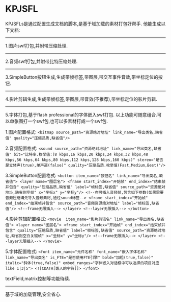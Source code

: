 # KPJSFL
  KPJSFLs是通过配置生成文档的脚本,是基于域加载的素材打包好帮手.
他能生成以下文档:
  ***
  1.图片swf打包,并附带压缩处理.
***
  2.音频swf打包,并附带比特压缩处理.
***
  3.SimpleButton按钮生成,生成带帧标签,带图层,带交互事件音效,带坐标定位的按钮.
***
  4.影片剪辑生成,生成带帧标签,带图层,带音效(不推荐),带坐标定位的影片剪辑.
  ***
  5.字体打包,基于flash professional的字体嵌入swf打包.
以上功能可随意组合.可以单张图打一个swf包,也可以多素材打成一个swf包.


  1.图片配置格式:
 `<bitmap source_path="资源绝对地址" link_name="导出类名,缺省值" quality="压缩品质,缺省值"/>`

  2.音频配置格式:
 `<sound source_path="资源绝对地址" link_name="导出类名,缺省值" bit="比特率.枚举值:(8 kbps,16 kbps,20
kbps,24 kbps,32 kbps,48 kbps,56 kbps,64 kbps,80 kbps,112 kbps,128 kbps,160 kbps)" stereo="是否是立体声(true),单声道(false)" quality="压缩品质.枚举值(Fast,Medium,Best)"/>`

  3.SimpleButton配置格式:
	`<button item_name="按钮名" link_name="导出类名,缺省值">
		<layer name="图层名">
			<frame start_index="开始帧" end_index="结束帧并包含" quality="压缩品质,缺省值" label="帧标签,缺省值" source_path="资源绝对地址,缺省则空帧" x="坐标x" y="坐标y"/>
			<!--亦可插入音频帧,包含如下参数(如果需要音频压缩请先导入音频素材,通过sound标签-->
			<frame start_index="开始帧" end_index="结束帧并包含" source_path="音频资源绝对地址" label="帧标签,缺省值"/>
			<!--frame无限插入-->
		</layer>
		<!--layer无限插入-->
	</button>`

  4.影片剪辑配置格式:
  `<movie  item_name="影片剪辑名" link_name="导出类名,缺省值">
		<layer name="图层名">
			<frame start_index="开始帧" end_index="结束帧并包含" quality="压缩品质,缺省值" label="帧标签,缺省值" source_path="资源绝对地址,缺省则空白关键帧" x="坐标x" y="坐标y"/>
			<!--frame无限插入-->
		</layer>
		<!--layer无限插入-->
	</movie>`

  5.字体配置格式:
  `<font item_name="元件名称" font_name="嵌入字体名称" link_name="导出类名" is_FTE="是否使用FTE引擎" bold="加粗(true,false)" italic="斜体(true,false)" embed_ranges="字体嵌入对话框中可以选择的项目对应 like 1|3|5">
 		<![CDATA[嵌入的字符]]>
 	</font>`

textField,matrix控制等功能待续. 
***
基于域的加载管理,安全省心.

